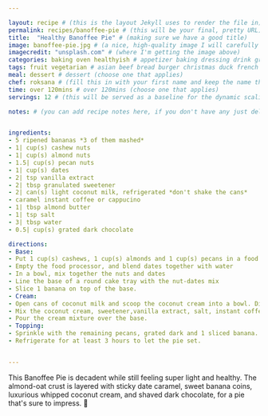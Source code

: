 ```yaml
---

layout: recipe # (this is the layout Jekyll uses to render the file in)
permalink: recipes/banoffee-pie # (this will be your final, pretty URL)
title:  "Healthy Banoffee Pie" # (making sure we have a good title)
image: banoffee-pie.jpg # (a nice, high-quality image I will carefully select for you)
imagecredit: "unsplash.com" # (where I'm getting the image above)
categories: baking oven healthyish # appetizer baking dressing drink grill healthyish marinade oven pickling quick raw salad sandwich sauce snack soup
tags: fruit vegetarian # asian beef bread burger christmas duck french fruit indian italian mexican nuts pasta pork poultry rice seafood thanksgiving vegetarian
meal: dessert # dessert (choose one that applies)
chef: roksana # (fill this in with your first name and keep the name the same for all your recipes, since each chef has his own collection of recipes)
time: over 120mins # over 120mins (choose one that applies)
servings: 12 # (this will be served as a baseline for the dynamic scaling)

notes: # (you can add recipe notes here, if you don't have any just delete this whole section and it won't be processed)


ingredients:
- 5 ripened bananas *3 of them mashed*
- 1| cup(s) cashew nuts
- 1| cup(s) almond nuts
- 1.5| cup(s) pecan nuts
- 1| cup(s) dates
- 2| tsp vanilla extract 
- 2| tbsp granulated sweetener 
- 2| can(s) light coconut milk, refrigerated *don't shake the cans*
- caramel instant coffee or cappucino
- 1| tbsp almond butter
- 1| tsp salt
- 3| tbsp water
- 0.5| cup(s) grated dark chocolate

directions:
- Base:
- Put 1 cup(s) cashews, 1 cup(s) almonds and 1 cup(s) pecans in a food processor=
- Empty the food processor, and blend dates together with water 
- In a bowl, mix together the nuts and dates 
- Line the base of a round cake tray with the nut-dates mix
- Slice 1 banana on top of the base.
- Cream: 
- Open cans of coconut milk and scoop the coconut cream into a bowl. Discard(or drink) the cocounut water that is let at the bottom of the cans.
- Mix the coconut cream, sweetener,vanilla extract, salt, instant coffee/cappucino powder, almond butter, 3 mashed bananas using a hand mixer.
- Pour the cream mixture over the base.
- Topping: 
- Sprinkle with the remaining pecans, grated dark and 1 sliced banana. 
- Refrigerate for at least 3 hours to let the pie set.


--- 
```

<!-- Below is the description, just write what you want or leave it empty 😁 -->
This Banoffee Pie is decadent while still feeling super light and healthy. The almond-oat crust is layered with sticky date caramel, sweet banana coins, luxurious whipped coconut cream, and shaved dark chocolate, for a pie that's sure to impress. 🔪 